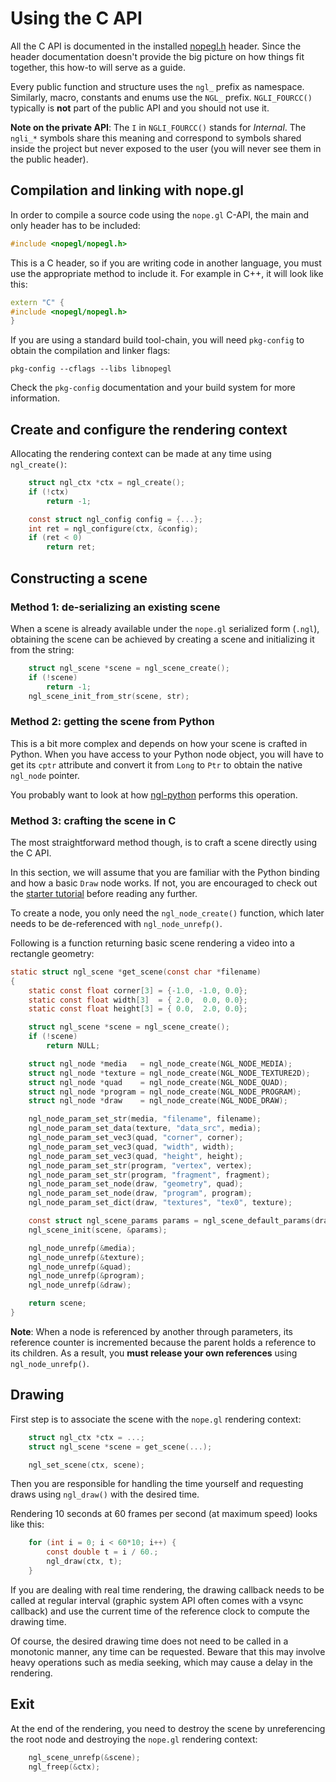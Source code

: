 # Using the C API

All the C API is documented in the installed [nopegl.h][nopegl-header] header.
Since the header documentation doesn't provide the big picture on how things
fit together, this how-to will serve as a guide.

Every public function and structure uses the `ngl_` prefix as namespace.
Similarly, macro, constants and enums use the `NGL_` prefix.  `NGLI_FOURCC()`
typically is **not** part of the public API and you should not use it.

**Note on the private API**: The `I` in `NGLI_FOURCC()` stands for *Internal*.
The `ngli_*` symbols share this meaning and correspond to symbols shared inside
the project but never exposed to the user (you will never see them in the
public header).

[nopegl-header]: source:libnopegl/src/nopegl.h.in


## Compilation and linking with nope.gl

In order to compile a source code using the `nope.gl` C-API, the main and only
header has to be included:

```c
#include <nopegl/nopegl.h>
```

This is a C header, so if you are writing code in another language, you must
use the appropriate method to include it. For example in C++, it will look
like this:

```c++
extern "C" {
#include <nopegl/nopegl.h>
}
```

If you are using a standard build tool-chain, you will need `pkg-config` to
obtain the compilation and linker flags:

```shell
pkg-config --cflags --libs libnopegl
```

Check the `pkg-config` documentation and your build system for more
information.

## Create and configure the rendering context

Allocating the rendering context can be made at any time using `ngl_create()`:

```c
    struct ngl_ctx *ctx = ngl_create();
    if (!ctx)
        return -1;

    const struct ngl_config config = {...};
    int ret = ngl_configure(ctx, &config);
    if (ret < 0)
        return ret;
```

## Constructing a scene

### Method 1: de-serializing an existing scene

When a scene is already available under the `nope.gl` serialized form (`.ngl`),
obtaining the scene can be achieved by creating a scene and initializing it from
the string:

```c
    struct ngl_scene *scene = ngl_scene_create();
    if (!scene)
        return -1;
    ngl_scene_init_from_str(scene, str);
```

### Method 2: getting the scene from Python

This is a bit more complex and depends on how your scene is crafted in Python.
When you have access to your Python node object, you will have to get its
`cptr` attribute and convert it from `Long` to `Ptr` to obtain the native
`ngl_node` pointer.

You probably want to look at how [ngl-python][ngl-python] performs this
operation.

[ngl-python]: /usr/ref/ngl-tools.md#ngl-python

### Method 3: crafting the scene in C

The most straightforward method though, is to craft a scene directly using the
C API.

In this section, we will assume that you are familiar with the Python binding
and how a basic `Draw` node works. If not, you are encouraged to check out
the [starter tutorial][tuto-start] before reading any further.

[tuto-start]: /usr/tuto/start.md

To create a node, you only need the `ngl_node_create()` function, which later
needs to be de-referenced with `ngl_node_unrefp()`.

Following is a function returning basic scene rendering a video into a
rectangle geometry:

```c
static struct ngl_scene *get_scene(const char *filename)
{
    static const float corner[3] = {-1.0, -1.0, 0.0};
    static const float width[3]  = { 2.0,  0.0, 0.0};
    static const float height[3] = { 0.0,  2.0, 0.0};

    struct ngl_scene *scene = ngl_scene_create();
    if (!scene)
        return NULL;

    struct ngl_node *media   = ngl_node_create(NGL_NODE_MEDIA);
    struct ngl_node *texture = ngl_node_create(NGL_NODE_TEXTURE2D);
    struct ngl_node *quad    = ngl_node_create(NGL_NODE_QUAD);
    struct ngl_node *program = ngl_node_create(NGL_NODE_PROGRAM);
    struct ngl_node *draw    = ngl_node_create(NGL_NODE_DRAW);

    ngl_node_param_set_str(media, "filename", filename);
    ngl_node_param_set_data(texture, "data_src", media);
    ngl_node_param_set_vec3(quad, "corner", corner);
    ngl_node_param_set_vec3(quad, "width", width);
    ngl_node_param_set_vec3(quad, "height", height);
    ngl_node_param_set_str(program, "vertex", vertex);
    ngl_node_param_set_str(program, "fragment", fragment);
    ngl_node_param_set_node(draw, "geometry", quad);
    ngl_node_param_set_node(draw, "program", program);
    ngl_node_param_set_dict(draw, "textures", "tex0", texture);

    const struct ngl_scene_params params = ngl_scene_default_params(draw);
    ngl_scene_init(scene, &params);

    ngl_node_unrefp(&media);
    ngl_node_unrefp(&texture);
    ngl_node_unrefp(&quad);
    ngl_node_unrefp(&program);
    ngl_node_unrefp(&draw);

    return scene;
}
```
**Note**: When a node is referenced by another through parameters, its
reference counter is incremented because the parent holds a reference to its
children.  As a result, you **must release your own references** using
`ngl_node_unrefp()`.

## Drawing

First step is to associate the scene with the `nope.gl` rendering context:

```c
    struct ngl_ctx *ctx = ...;
    struct ngl_scene *scene = get_scene(...);

    ngl_set_scene(ctx, scene);
```

Then you are responsible for handling the time yourself and requesting draws
using `ngl_draw()` with the desired time.

Rendering 10 seconds at 60 frames per second (at maximum speed) looks like
this:

```c
    for (int i = 0; i < 60*10; i++) {
        const double t = i / 60.;
        ngl_draw(ctx, t);
    }
```

If you are dealing with real time rendering, the drawing callback needs to be
called at regular interval (graphic system API often comes with a vsync
callback) and use the current time of the reference clock to compute the
drawing time.

Of course, the desired drawing time does not need to be called in a monotonic
manner, any time can be requested. Beware that this may involve heavy
operations such as media seeking, which may cause a delay in the rendering.

## Exit

At the end of the rendering, you need to destroy the scene by unreferencing the
root node and destroying the `nope.gl` rendering context:

```c
    ngl_scene_unrefp(&scene);
    ngl_freep(&ctx);
```
